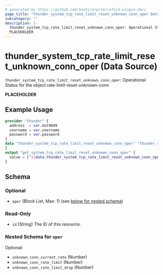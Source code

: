 ```yaml
---
# generated by https://github.com/hashicorp/terraform-plugin-docs
page_title: "thunder_system_tcp_rate_limit_reset_unknown_conn_oper Data Source - terraform-provider-thunder"
subcategory: ""
description: |-
  thunder_system_tcp_rate_limit_reset_unknown_conn_oper: Operational Status for the object rate-limit-reset-unknown-conn
  PLACEHOLDER
---
```


# thunder_system_tcp_rate_limit_reset_unknown_conn_oper (Data Source)

`thunder_system_tcp_rate_limit_reset_unknown_conn_oper`: Operational Status for the object rate-limit-reset-unknown-conn

__PLACEHOLDER__

## Example Usage

```terraform
provider "thunder" {
  address  = var.dut9049
  username = var.username
  password = var.password
}
data "thunder_system_tcp_rate_limit_reset_unknown_conn_oper" "thunder_system_tcp_rate_limit_reset_unknown_conn_oper" {
}
output "get_system_tcp_rate_limit_reset_unknown_conn_oper" {
  value = ["${data.thunder_system_tcp_rate_limit_reset_unknown_conn_oper.thunder_system_tcp_rate_limit_reset_unknown_conn_oper}"]
}
```

<!-- schema generated by tfplugindocs -->
## Schema

### Optional

- `oper` (Block List, Max: 1) (see [below for nested schema](#nestedblock--oper))

### Read-Only

- `id` (String) The ID of this resource.

<a id="nestedblock--oper"></a>
### Nested Schema for `oper`

Optional:

- `unknown_conn_current_rate` (Number)
- `unknown_conn_rate_limit` (Number)
- `unknown_conn_rate_limit_drop` (Number)



